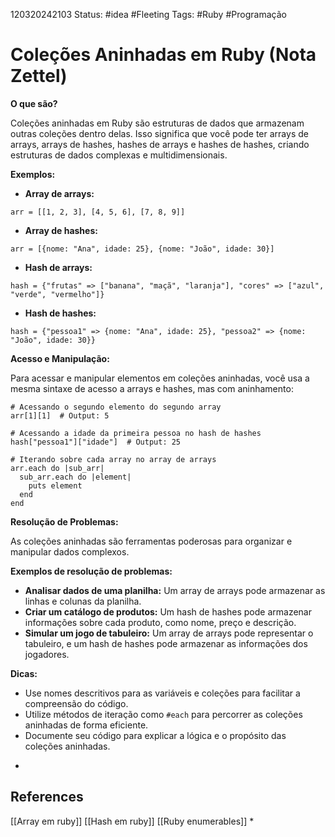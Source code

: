120320242103
Status: #idea #Fleeting 
Tags: #Ruby #Programação 
# Coleções Aninhadas em Ruby (Nota Zettel)
**O que são?**

Coleções aninhadas em Ruby são estruturas de dados que armazenam outras coleções dentro delas. Isso significa que você pode ter arrays de arrays, arrays de hashes, hashes de arrays e hashes de hashes, criando estruturas de dados complexas e multidimensionais.

**Exemplos:**

- **Array de arrays:**
```
arr = [[1, 2, 3], [4, 5, 6], [7, 8, 9]]
```

- **Array de hashes:**
```
arr = [{nome: "Ana", idade: 25}, {nome: "João", idade: 30}]
```
- **Hash de arrays:**

```
hash = {"frutas" => ["banana", "maçã", "laranja"], "cores" => ["azul", "verde", "vermelho"]}
```
- **Hash de hashes:**
```
hash = {"pessoa1" => {nome: "Ana", idade: 25}, "pessoa2" => {nome: "João", idade: 30}}
```
**Acesso e Manipulação:**

Para acessar e manipular elementos em coleções aninhadas, você usa a mesma sintaxe de acesso a arrays e hashes, mas com aninhamento:

```
# Acessando o segundo elemento do segundo array
arr[1][1]  # Output: 5

# Acessando a idade da primeira pessoa no hash de hashes
hash["pessoa1"]["idade"]  # Output: 25

# Iterando sobre cada array no array de arrays
arr.each do |sub_arr|
  sub_arr.each do |element|
    puts element
  end
end
```
**Resolução de Problemas:**

As coleções aninhadas são ferramentas poderosas para organizar e manipular dados complexos.

**Exemplos de resolução de problemas:**

- **Analisar dados de uma planilha:** Um array de arrays pode armazenar as linhas e colunas da planilha.
- **Criar um catálogo de produtos:** Um hash de hashes pode armazenar informações sobre cada produto, como nome, preço e descrição.
- **Simular um jogo de tabuleiro:** Um array de arrays pode representar o tabuleiro, e um hash de hashes pode armazenar as informações dos jogadores.

**Dicas:**

- Use nomes descritivos para as variáveis e coleções para facilitar a compreensão do código.
- Utilize métodos de iteração como `#each` para percorrer as coleções aninhadas de forma eficiente.
- Documente seu código para explicar a lógica e o propósito das coleções aninhadas.

*
## References
[[Array em ruby]]
[[Hash em ruby]]
[[Ruby enumerables]]
*

